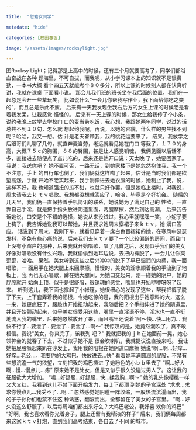 ```yaml
---

title:  "慰籍女同学"

metadate: "hide"

categories: [校园春色]

image: "/assets/images/rocksylight.jpg"

---
```


图Rocksy Light；记得那是上高中的时候，还有三个月就要高考了，同学们都浴血奋战在各种 
题海里，不可自拔，而我呢，从小学习课本上的知识就不是很费劲，一本书大概 看个四五天就能考个８０多分，所以上课的时候别人都在认真听讲，我就在课桌 下面看小说。 那会儿我们班的班长坐在我后面的位置，我们在一起总是会开一些荤玩笑， 比如说什么“一会儿你帮我写作业，我下面给你吃之类的”，而且总是乐此不疲。 后来有一天我发现坐我右后方的女生上课的时候老是看着我发呆，让我感觉 怪怪的。 后来有一天上课的时候，那女生给我传了个小条，说约我晚上放学去学校门 口的麦当劳吃饭，我心想，我跟她两年同学，说过的话总共不到１０句，怎么就 想起约我呢，再说，以她的容貌，什么样的男生找不到呢？哈哈，我又一想。估 计是老天眷顾我，我的桃花运要来了。 结果，我放学之后跟哥们儿聊了几句，就直奔麦当劳，老远就看见她在门口 等我了，１７０的身高，大概７５ｃ的胸围，８８的臀围，甚是让人感觉销魂， 我俩见面以后话不多，直接进去随便点了点儿吃的，后来还是她开口说：天太晚 了，她要回家了。我说：我送你吧？ 她不置可否，一路无话，到她家楼下是她忽然抱住我，我一个不注意，手上 的自行车也倒了，我们俩就这样吻了起来，估计是当时我们都是欲望高涨，手就 开始不老实起来，我手刚伸进去她衣服的时候，她制止了我，说，这样不好，我 也知道强扭的瓜不甜，也就只好作罢。但是她临上楼时，对我说，周末请我去ｋ ｔｖ唱歌。我想都没想就答应了，哈哈，毕竟是个好机会。 随后的几天里，我们俩一直保持着手机简讯的联系，她说她为了满足自己的 性欲，一直靠自己手淫，就是把手指头放进阴道里面，两腿摩擦，然后到达高潮， 后来我告诉她说，口交是个不错的选择，她说从来没试过，我心里就嘿嘿一笑， 小妮子要上钩了。我告诉她说我可以帮她，并且要求她周末穿裙子来ｋｔｖ，她 满口答应。 话说到了周末，我刚下车，就看见穿着一席白色百褶裙的她，在寒风中瑟瑟 发抖，不免有些心痛的说，后来我们去ｋｔｖ要了一个比较偏僻的房间，而且门 上没有小窗户的那种，后来我就开始唱歌，唱了几首之后，发现似乎我们的美女 好像对唱歌没有什么兴趣，我就偷偷到她耳边说，去把内裤脱了，一会儿让你爽 歪歪，哈哈。 果然，美女听到这些之后兴冲冲的脱下了早已湿润的内裤，我一面唱歌，一 面用手在她大腿上来回摩擦，慢慢的，美女的淫水顺着我的手流到了地板上，我 再也无心唱歌，蹲在她大腿间，为她口交起来，刚一碰她的阴户，她的屁股就开 始向上顶，似乎是很舒服，很销魂的感觉，嘴里也开始咿咿呀呀了起来。 听到这儿，我下面也撑起了小帐篷，她很细心的发现了这些，帮我把裤子脱 了下来，上下套弄着我的阳根，令她吃惊的是，我的阳根出乎她意料的大，这么 一来，她更疯狂了，腰肢也开始扭动起来，我随后把２个手指伸进了她的阴道里， 并且开始颤动起来，似乎美女很受用这些，嘴里一直淫语不停，淫水也一直不挺 地流入我的嘴里，后来她忽然放开了来，而且嘴里还说着“阿～快…快…用力… 我快不行了…要泄了…要泄了…要泄了…啊～“ 我惊叹的是，她竟然潮吹了，真不敢相信。我说“美女，你爽完了，该我列 吧？” 我就把我的ｊｂ在她面前一晃，她心领神会的就吞了下去，不过似乎她不是 很会吹喇叭，我就提议说直接来吧。 我让她把屁股噘起来趴在沙发上，我用我的阳根在她阴道口摩擦 她说“啊…啊…好痒…好痒…老公…。我要你的大鸡巴，快放进去…快” 看着她丰满圆润的屁股，不禁有些想沆瀣一气的欲望，立刻把我的鸡巴插进 了她粉色的小ｂｂ里去了 “啊…好大啊…慢…慢点儿…疼” 原来她不是处女，但是又似乎很久没碰过男人了。这让我的征服欲大大增加。 “噢…好舒服…好舒服…快…揉我胸…啊～” 她的乳头像樱桃一样又大又红，我看到这儿不禁下面开始发力，每１下都顶 到她的子宫深处 “求求…求求你慢点儿…我受不了…啊…” 忽然感觉她阴道一阵收缩，一股热流沆瀣而出，我的子子孙孙们也禁不住这 种诱惑，翻滚而出，全都留在了美女的子宫里。 “啊…好久没这么舒服了，以后每周咱们都出来好么？大鸡巴老公，我好喜 欢你的鸡巴” “好啊，我也喜欢看你光着身子，腿上还留有我精液的样子” 后来，我们俩每周都来这家ｋｔｖ打炮，直到我们高考结束，各自去了不同 的城市。
